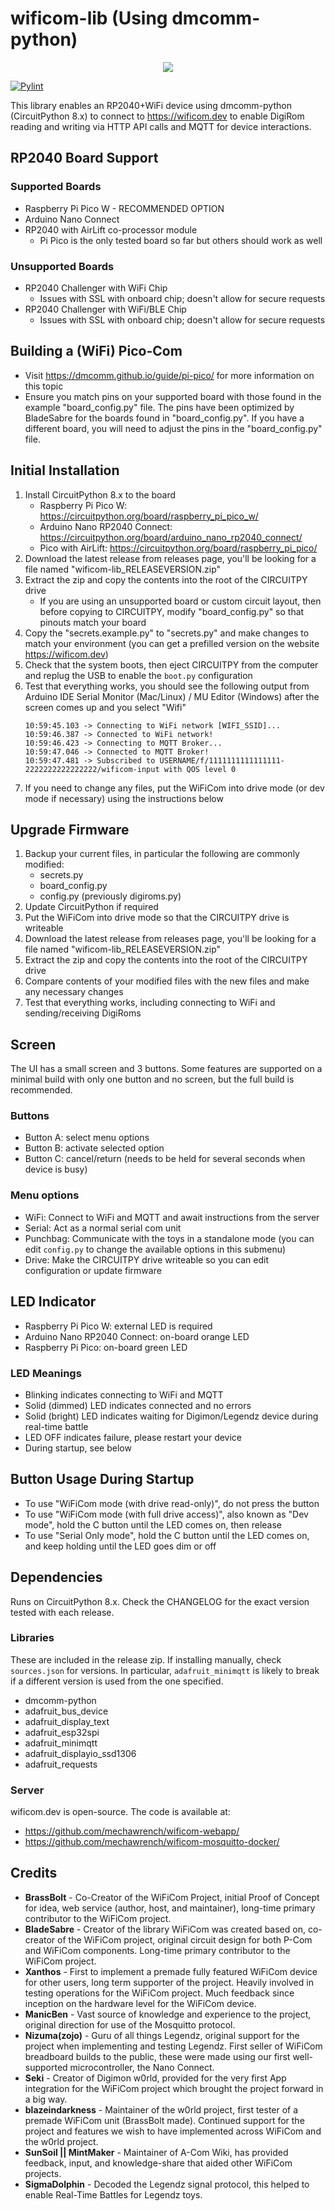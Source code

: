 # wificom-lib (Using dmcomm-python)

<p align="center">
    <a href="https://discord.gg/yJ4Ub64zrP">
        <img src="https://dcbadge.vercel.app/api/server/yJ4Ub64zrP">
    </a>
</p>

[![Pylint](https://github.com/mechawrench/wificom-lib/actions/workflows/pylint.yml/badge.svg)](https://github.com/mechawrench/wificom-lib/actions/workflows/pylint.yml)

This library enables an RP2040+WiFi device using dmcomm-python (CircuitPython 8.x) to connect to https://wificom.dev to enable DigiRom reading and writing via HTTP API calls and MQTT for device interactions.

## RP2040 Board Support

### Supported Boards
- Raspberry Pi Pico W - RECOMMENDED OPTION
- Arduino Nano Connect
- RP2040 with AirLift co-processor module
    - Pi Pico is the only tested board so far but others should work as well

### Unsupported Boards
- RP2040 Challenger with WiFi Chip
    - Issues with SSL with onboard chip; doesn't allow for secure requests
- RP2040 Challenger with WiFi/BLE Chip
    - Issues with SSL with onboard chip; doesn't allow for secure requests

## Building a (WiFi) Pico-Com
- Visit https://dmcomm.github.io/guide/pi-pico/ for more information on this topic
- Ensure you match pins on your supported board with those found in the example "board_config.py" file.  The pins have been optimized by BladeSabre for the boards found in "board_config.py".  If you have a different board, you will need to adjust the pins in the "board_config.py" file.

## Initial Installation

1. Install CircuitPython 8.x to the board
    - Raspberry Pi Pico W: https://circuitpython.org/board/raspberry_pi_pico_w/
    - Arduino Nano RP2040 Connect: https://circuitpython.org/board/arduino_nano_rp2040_connect/
    - Pico with AirLift: https://circuitpython.org/board/raspberry_pi_pico/
1. Download the latest release from releases page, you'll be looking for a file named "wificom-lib_RELEASEVERSION.zip"
1. Extract the zip and copy the contents into the root of the CIRCUITPY drive
    - If you are using an unsupported board or custom circuit layout, then before copying to CIRCUITPY, modify "board_config.py" so that pinouts match your board
1. Copy the "secrets.example.py" to "secrets.py" and make changes to match your environment (you can get a prefilled version on the website https://wificom.dev)
1. Check that the system boots, then eject CIRCUITPY from the computer and replug the USB to enable the `boot.py` configuration
1. Test that everything works, you should see the following output from Arduino IDE Serial Monitor (Mac/Linux) / MU Editor (Windows) after the screen comes up and you select "Wifi"
    ```
    10:59:45.103 -> Connecting to WiFi network [WIFI_SSID]...
    10:59:46.387 -> Connected to WiFi network!
    10:59:46.423 -> Connecting to MQTT Broker...
    10:59:47.046 -> Connected to MQTT Broker! 
    10:59:47.481 -> Subscribed to USERNAME/f/1111111111111111-2222222222222222/wificom-input with QOS level 0
    ```
1. If you need to change any files, put the WiFiCom into drive mode (or dev mode if necessary) using the instructions below

## Upgrade Firmware
1. Backup your current files, in particular the following are commonly modified:
    - secrets.py
    - board_config.py
    - config.py (previously digiroms.py)
1. Update CircuitPython if required
1. Put the WiFiCom into drive mode so that the CIRCUITPY drive is writeable
1. Download the latest release from releases page, you'll be looking for a file named "wificom-lib_RELEASEVERSION.zip"
1. Extract the zip and copy the contents into the root of the CIRCUITPY drive
1. Compare contents of your modified files with the new files and make any necessary changes
1. Test that everything works, including connecting to WiFi and sending/receiving DigiRoms

## Screen

The UI has a small screen and 3 buttons. Some features are supported on a minimal build with only one button and no screen, but the full build is recommended.

### Buttons
- Button A: select menu options
- Button B: activate selected option
- Button C: cancel/return (needs to be held for several seconds when device is busy)

### Menu options
- WiFi: Connect to WiFi and MQTT and await instructions from the server
- Serial: Act as a normal serial com unit
- Punchbag: Communicate with the toys in a standalone mode (you can edit `config.py` to change the available options in this submenu)
- Drive: Make the CIRCUITPY drive writeable so you can edit configuration or update firmware

## LED Indicator
- Raspberry Pi Pico W: external LED is required
- Arduino Nano RP2040 Connect: on-board orange LED
- Raspberry Pi Pico: on-board green LED

### LED Meanings
- Blinking indicates connecting to WiFi and MQTT
- Solid (dimmed) LED indicates connected and no errors
- Solid (bright) LED indicates waiting for Digimon/Legendz device during real-time battle
- LED OFF indicates failure, please restart your device
- During startup, see below

## Button Usage During Startup
- To use "WiFiCom mode (with drive read-only)", do not press the button
- To use "WiFiCom mode (with full drive access)", also known as "Dev mode", hold the C button until the LED comes on, then release
- To use "Serial Only mode", hold the C button until the LED comes on, and keep holding until the LED goes dim or off

## Dependencies

Runs on CircuitPython 8.x. Check the CHANGELOG for the exact version tested with each release.

### Libraries

These are included in the release zip. If installing manually, check `sources.json` for versions. In particular, `adafruit_minimqtt` is likely to break if a different version is used from the one specified.

- dmcomm-python
- adafruit_bus_device
- adafruit_display_text
- adafruit_esp32spi
- adafruit_minimqtt
- adafruit_displayio_ssd1306
- adafruit_requests

### Server

wificom.dev is open-source. The code is available at:
- https://github.com/mechawrench/wificom-webapp/
- https://github.com/mechawrench/wificom-mosquitto-docker/

## Credits

- **BrassBolt** - Co-Creator of the WiFiCom Project, initial Proof of Concept for idea, web service (author, host, and maintainer), long-time primary contributor to the WiFiCom project.
- **BladeSabre** - Creator of the library WiFiCom was created based on, co-creator of the WiFiCom project, original circuit design for both P-Com and WiFiCom components.  Long-time primary contributor to the WiFiCom project.
- **Xanthos** - First to implement a premade fully featured WiFiCom device for other users, long term supporter of the project.  Heavily involved in testing operations for the WiFiCom project.  Much feedback since inception on the hardware level for the WiFiCom device.
- **ManicBen** - Vast source of knowledge and experience to the project, original direction for use of the Mosquitto protocol.
- **Nizuma(zojo)** - Guru of all things Legendz, original support for the project when implementing and testing Legendz.  First seller of WiFiCom breadboard builds to the public, these were made using our first well-supported microcontroller, the Nano Connect.
- **Seki** - Creator of Digimon w0rld, provided for the very first App integration for the WiFiCom project which brought the project forward in a big way.
- **blazeindarkness** - Maintainer of the w0rld project, first tester of a premade WiFiCom unit (BrassBolt made).  Continued support for the project and features we wish to have implemented across WiFiCom and the w0rld project.
- **SunSoil || MintMaker** - Maintainer of A-Com Wiki, has provided feedback, input, and knowledge-share that aided other WiFiCom projects.
- **SigmaDolphin** - Decoded the Legendz signal protocol, this helped to enable Real-Time Battles for Legendz toys.